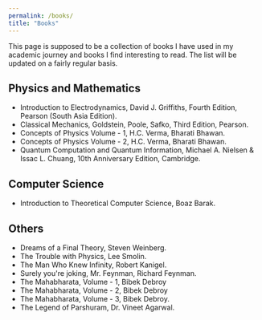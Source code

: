 ```yaml
---
permalink: /books/
title: "Books"
---
```


This page is supposed to be a collection of books I have used in my academic journey and books I find interesting to read. The list will be updated on a fairly regular basis.

## Physics and Mathematics
- Introduction to Electrodynamics, David J. Griffiths, Fourth Edition, Pearson (South Asia Edition).
- Classical Mechanics, Goldstein, Poole, Safko, Third Edition, Pearson.
- Concepts of Physics Volume - 1, H.C. Verma, Bharati Bhawan.
- Concepts of Physics Volume - 2, H.C. Verma, Bharati Bhawan.
- Quantum Computation and Quantum Information, Michael A. Nielsen & Issac L. Chuang, 10th Anniversary Edition, Cambridge. 

## Computer Science
- Introduction to Theoretical Computer Science, Boaz Barak.

## Others
- Dreams of a Final Theory, Steven Weinberg.
- The Trouble with Physics, Lee Smolin.
- The Man Who Knew Infinity, Robert Kanigel.
- Surely you're joking, Mr. Feynman, Richard Feynman.
- The Mahabharata, Volume - 1, Bibek Debroy
- The Mahabharata, Volume - 2, Bibek Debroy
- The Mahabharata, Volume - 3, Bibek Debroy.
- The Legend of Parshuram, Dr. Vineet Agarwal.
  
